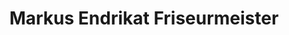 ---
title: "Markus Endrikat Friseurmeister"
url: /berlin/markus-endrikat-friseurmeister/
shop: Friseur
---